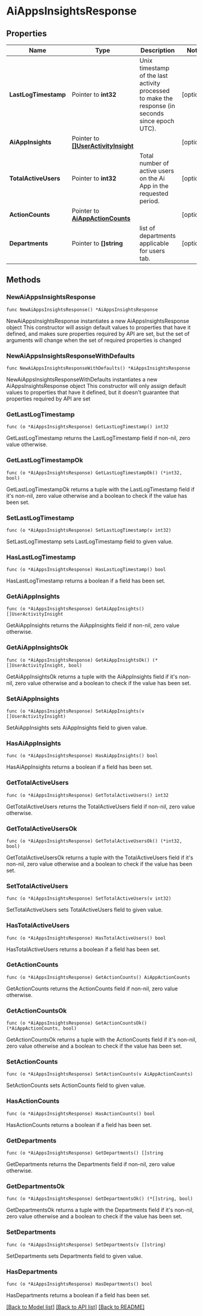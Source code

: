# AiAppsInsightsResponse

## Properties

Name | Type | Description | Notes
------------ | ------------- | ------------- | -------------
**LastLogTimestamp** | Pointer to **int32** | Unix timestamp of the last activity processed to make the response (in seconds since epoch UTC). | [optional] 
**AiAppInsights** | Pointer to [**[]UserActivityInsight**](UserActivityInsight.md) |  | [optional] 
**TotalActiveUsers** | Pointer to **int32** | Total number of active users on the Ai App in the requested period. | [optional] 
**ActionCounts** | Pointer to [**AiAppActionCounts**](AiAppActionCounts.md) |  | [optional] 
**Departments** | Pointer to **[]string** | list of departments applicable for users tab. | [optional] 

## Methods

### NewAiAppsInsightsResponse

`func NewAiAppsInsightsResponse() *AiAppsInsightsResponse`

NewAiAppsInsightsResponse instantiates a new AiAppsInsightsResponse object
This constructor will assign default values to properties that have it defined,
and makes sure properties required by API are set, but the set of arguments
will change when the set of required properties is changed

### NewAiAppsInsightsResponseWithDefaults

`func NewAiAppsInsightsResponseWithDefaults() *AiAppsInsightsResponse`

NewAiAppsInsightsResponseWithDefaults instantiates a new AiAppsInsightsResponse object
This constructor will only assign default values to properties that have it defined,
but it doesn't guarantee that properties required by API are set

### GetLastLogTimestamp

`func (o *AiAppsInsightsResponse) GetLastLogTimestamp() int32`

GetLastLogTimestamp returns the LastLogTimestamp field if non-nil, zero value otherwise.

### GetLastLogTimestampOk

`func (o *AiAppsInsightsResponse) GetLastLogTimestampOk() (*int32, bool)`

GetLastLogTimestampOk returns a tuple with the LastLogTimestamp field if it's non-nil, zero value otherwise
and a boolean to check if the value has been set.

### SetLastLogTimestamp

`func (o *AiAppsInsightsResponse) SetLastLogTimestamp(v int32)`

SetLastLogTimestamp sets LastLogTimestamp field to given value.

### HasLastLogTimestamp

`func (o *AiAppsInsightsResponse) HasLastLogTimestamp() bool`

HasLastLogTimestamp returns a boolean if a field has been set.

### GetAiAppInsights

`func (o *AiAppsInsightsResponse) GetAiAppInsights() []UserActivityInsight`

GetAiAppInsights returns the AiAppInsights field if non-nil, zero value otherwise.

### GetAiAppInsightsOk

`func (o *AiAppsInsightsResponse) GetAiAppInsightsOk() (*[]UserActivityInsight, bool)`

GetAiAppInsightsOk returns a tuple with the AiAppInsights field if it's non-nil, zero value otherwise
and a boolean to check if the value has been set.

### SetAiAppInsights

`func (o *AiAppsInsightsResponse) SetAiAppInsights(v []UserActivityInsight)`

SetAiAppInsights sets AiAppInsights field to given value.

### HasAiAppInsights

`func (o *AiAppsInsightsResponse) HasAiAppInsights() bool`

HasAiAppInsights returns a boolean if a field has been set.

### GetTotalActiveUsers

`func (o *AiAppsInsightsResponse) GetTotalActiveUsers() int32`

GetTotalActiveUsers returns the TotalActiveUsers field if non-nil, zero value otherwise.

### GetTotalActiveUsersOk

`func (o *AiAppsInsightsResponse) GetTotalActiveUsersOk() (*int32, bool)`

GetTotalActiveUsersOk returns a tuple with the TotalActiveUsers field if it's non-nil, zero value otherwise
and a boolean to check if the value has been set.

### SetTotalActiveUsers

`func (o *AiAppsInsightsResponse) SetTotalActiveUsers(v int32)`

SetTotalActiveUsers sets TotalActiveUsers field to given value.

### HasTotalActiveUsers

`func (o *AiAppsInsightsResponse) HasTotalActiveUsers() bool`

HasTotalActiveUsers returns a boolean if a field has been set.

### GetActionCounts

`func (o *AiAppsInsightsResponse) GetActionCounts() AiAppActionCounts`

GetActionCounts returns the ActionCounts field if non-nil, zero value otherwise.

### GetActionCountsOk

`func (o *AiAppsInsightsResponse) GetActionCountsOk() (*AiAppActionCounts, bool)`

GetActionCountsOk returns a tuple with the ActionCounts field if it's non-nil, zero value otherwise
and a boolean to check if the value has been set.

### SetActionCounts

`func (o *AiAppsInsightsResponse) SetActionCounts(v AiAppActionCounts)`

SetActionCounts sets ActionCounts field to given value.

### HasActionCounts

`func (o *AiAppsInsightsResponse) HasActionCounts() bool`

HasActionCounts returns a boolean if a field has been set.

### GetDepartments

`func (o *AiAppsInsightsResponse) GetDepartments() []string`

GetDepartments returns the Departments field if non-nil, zero value otherwise.

### GetDepartmentsOk

`func (o *AiAppsInsightsResponse) GetDepartmentsOk() (*[]string, bool)`

GetDepartmentsOk returns a tuple with the Departments field if it's non-nil, zero value otherwise
and a boolean to check if the value has been set.

### SetDepartments

`func (o *AiAppsInsightsResponse) SetDepartments(v []string)`

SetDepartments sets Departments field to given value.

### HasDepartments

`func (o *AiAppsInsightsResponse) HasDepartments() bool`

HasDepartments returns a boolean if a field has been set.


[[Back to Model list]](../README.md#documentation-for-models) [[Back to API list]](../README.md#documentation-for-api-endpoints) [[Back to README]](../README.md)


